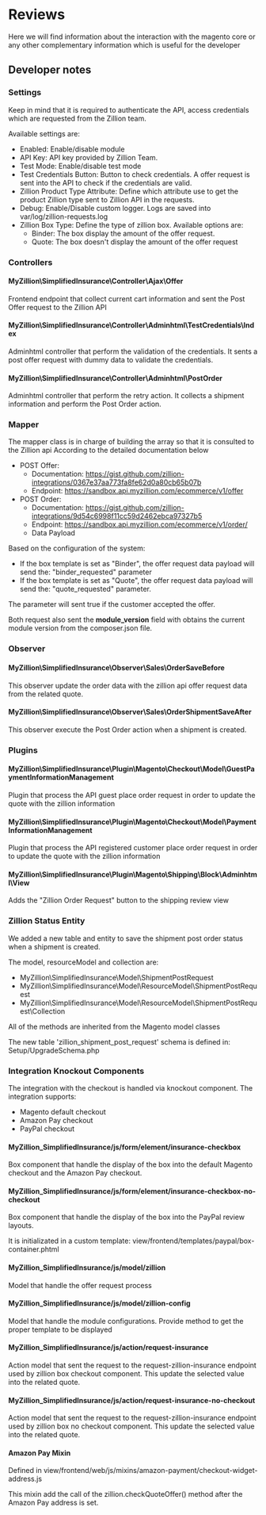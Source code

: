 # Reviews
Here we will find information about the interaction with the magento core or any other complementary information which is useful for the developer

## Developer notes

### Settings
Keep in mind that it is required to authenticate the API, access credentials which are requested from the Zillion team.

Available settings are:

* Enabled: Enable/disable module
* API Key: API key provided by Zillion Team.
* Test Mode: Enable/disable test mode
* Test Credentials Button: Button to check credentials. A offer request is sent into the API to check if the credentials are valid.
* Zillion Product Type Attribute: Define which attribute use to get the product Zillion type sent to Zillion API in the requests.
* Debug: Enable/Disable custom logger. Logs are saved into var/log/zillion-requests.log
* Zillion Box Type: Define the type of zillion box. Available options are:
  * Binder: The box display the amount of the offer request.
  * Quote: The box doesn't display the amount of the offer request

### Controllers

#### MyZillion\SimplifiedInsurance\Controller\Ajax\Offer

Frontend endpoint that collect current cart information and sent the Post Offer request to the Zillion API

#### MyZillion\SimplifiedInsurance\Controller\Adminhtml\TestCredentials\Index

Adminhtml controller that perform the validation of the credentials. It sents a post offer request with dummy data to validate the credentials.

#### MyZillion\SimplifiedInsurance\Controller\Adminhtml\PostOrder

Adminhtml controller that perform the retry action. It collects a shipment information and perform the Post Order action.

### Mapper
The mapper class is in charge of building the array so that it is consulted to the Zillion api
According to the detailed documentation below

* POST Offer:
    * Documentation: https://gist.github.com/zillion-integrations/0367e37aa773fa8fe62d0a80cb65b07b
    * Endpoint: https://sandbox.api.myzillion.com/ecommerce/v1/offer
* POST Order:
    *  Documentation: https://gist.github.com/zillion-integrations/9d54c6998f11cc59d2462ebca97327b5
    *  Endpoint: https://sandbox.api.myzillion.com/ecommerce/v1/order/
    *  Data Payload

Based on the configuration of the system:

* If the box template is set as "Binder", the offer request data payload will send the: "binder_requested" parameter
* If the box template is set as "Quote", the offer request data payload will send the: "quote_requested" parameter.

The parameter will sent true if the customer accepted the offer.

Both request also sent the **module_version** field with obtains the current module version from the composer.json file.

### Observer

#### MyZillion\SimplifiedInsurance\Observer\Sales\OrderSaveBefore

This observer update the order data with the zillion api offer request data from the related quote.

#### MyZillion\SimplifiedInsurance\Observer\Sales\OrderShipmentSaveAfter

This observer execute the Post Order action when a shipment is created.

### Plugins

#### MyZillion\SimplifiedInsurance\Plugin\Magento\Checkout\Model\GuestPaymentInformationManagement

Plugin that process the API guest place order request in order to update the quote with the zillion information

#### MyZillion\SimplifiedInsurance\Plugin\Magento\Checkout\Model\PaymentInformationManagement

Plugin that process the API registered customer place order request in order to update the quote with the zillion information

#### MyZillion\SimplifiedInsurance\Plugin\Magento\Shipping\Block\Adminhtml\View

Adds the "Zillion Order Request" button to the shipping review view

### Zillion Status Entity

We added a new table and entity to save the shipment post order status when a shipment is created.

The model, resourceModel and collection are:

 * MyZillion\SimplifiedInsurance\Model\ShipmentPostRequest
 * MyZillion\SimplifiedInsurance\Model\ResourceModel\ShipmentPostRequest
 * MyZillion\SimplifiedInsurance\Model\ResourceModel\ShipmentPostRequest\Collection

All of the methods are inherited from the Magento model classes

The new table 'zillion_shipment_post_request' schema is defined in: Setup/UpgradeSchema.php

### Integration Knockout Components

The integration with the checkout is handled via knockout component. The integration supports:

- Magento default checkout
- Amazon Pay checkout
- PayPal checkout

#### MyZillion_SimplifiedInsurance/js/form/element/insurance-checkbox

Box component that handle the display of the box into the default Magento checkout and the Amazon Pay checkout.

#### MyZillion_SimplifiedInsurance/js/form/element/insurance-checkbox-no-checkout

Box component that handle the display of the box into the PayPal review layouts.

It is initializated in a custom template: view/frontend/templates/paypal/box-container.phtml

#### MyZillion_SimplifiedInsurance/js/model/zillion

Model that handle the offer request process

#### MyZillion_SimplifiedInsurance/js/model/zillion-config

Model that handle the module configurations. Provide method to get the proper template to be displayed

#### MyZillion_SimplifiedInsurance/js/action/request-insurance

Action model that sent the request to the request-zillion-insurance endpoint used by zillion box checkout component. This update the selected value into the related quote.

#### MyZillion_SimplifiedInsurance/js/action/request-insurance-no-checkout

Action model that sent the request to the request-zillion-insurance endpoint used by zillion box  no checkout component. This update the selected value into the related quote.

#### Amazon Pay Mixin

Defined in view/frontend/web/js/mixins/amazon-payment/checkout-widget-address.js

This mixin add the call of the zillion.checkQuoteOffer() method after the Amazon Pay address is set.

